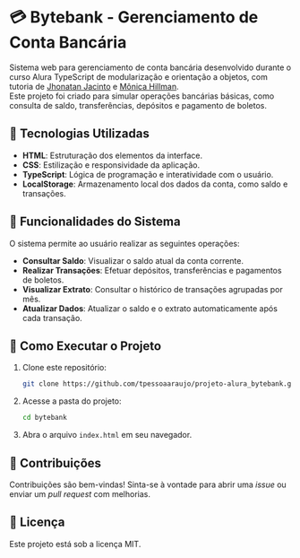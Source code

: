 # 💳 Bytebank - Gerenciamento de Conta Bancária

Sistema web para gerenciamento de conta bancária desenvolvido durante o curso Alura TypeScript de modularização e orientação a objetos, com tutoria de [Jhonatan Jacinto](https://github.com/jhonatanjacinto) e [Mônica Hillman](https://github.com/MonicaHillman). <br>
Este projeto foi criado para simular operações bancárias básicas, como consulta de saldo, transferências, depósitos e pagamento de boletos.

## 🚀 Tecnologias Utilizadas

- **HTML**: Estruturação dos elementos da interface.
- **CSS**: Estilização e responsividade da aplicação.
- **TypeScript**: Lógica de programação e interatividade com o usuário.
- **LocalStorage**: Armazenamento local dos dados da conta, como saldo e transações.

## 🎯 Funcionalidades do Sistema

O sistema permite ao usuário realizar as seguintes operações:

- **Consultar Saldo**: Visualizar o saldo atual da conta corrente.
- **Realizar Transações**: Efetuar depósitos, transferências e pagamentos de boletos.
- **Visualizar Extrato**: Consultar o histórico de transações agrupadas por mês.
- **Atualizar Dados**: Atualizar o saldo e o extrato automaticamente após cada transação.

## 📌 Como Executar o Projeto

1. Clone este repositório:
   ```bash
   git clone https://github.com/tpessoaaraujo/projeto-alura_bytebank.git
   ```
2. Acesse a pasta do projeto:
   ```bash
   cd bytebank
   ```
3. Abra o arquivo `index.html` em seu navegador.

## 🤝 Contribuições

Contribuições são bem-vindas! Sinta-se à vontade para abrir uma *issue* ou enviar um *pull request* com melhorias.

## 📄 Licença

Este projeto está sob a licença MIT.
